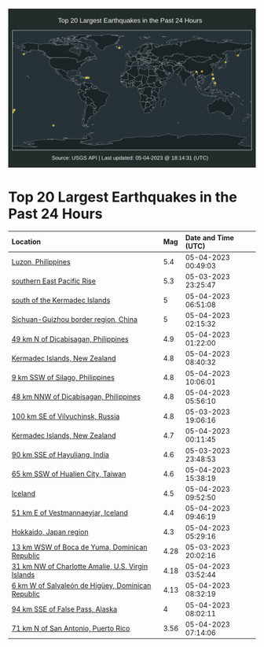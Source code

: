 ![Map](./map.png)

# Top 20 Largest Earthquakes in the Past 24 Hours

| Location | Mag | Date and Time (UTC) |
|:---|:---|:---|
| [Luzon, Philippines](https://earthquake.usgs.gov/earthquakes/eventpage/us6000k9d5) | 5.4 | 05-04-2023 00:49:03 |
| [southern East Pacific Rise](https://earthquake.usgs.gov/earthquakes/eventpage/us6000k9cl) | 5.3 | 05-03-2023 23:25:47 |
| [south of the Kermadec Islands](https://earthquake.usgs.gov/earthquakes/eventpage/us6000k9ej) | 5 | 05-04-2023 06:51:08 |
| [Sichuan-Guizhou border region, China](https://earthquake.usgs.gov/earthquakes/eventpage/us6000k9dq) | 5 | 05-04-2023 02:15:32 |
| [49 km N of Dicabisagan, Philippines](https://earthquake.usgs.gov/earthquakes/eventpage/us6000k9de) | 4.9 | 05-04-2023 01:22:00 |
| [Kermadec Islands, New Zealand](https://earthquake.usgs.gov/earthquakes/eventpage/us6000k9f4) | 4.8 | 05-04-2023 08:40:32 |
| [9 km SSW of Silago, Philippines](https://earthquake.usgs.gov/earthquakes/eventpage/us6000k9fh) | 4.8 | 05-04-2023 10:06:01 |
| [48 km NNW of Dicabisagan, Philippines](https://earthquake.usgs.gov/earthquakes/eventpage/us6000k9ec) | 4.8 | 05-04-2023 05:56:10 |
| [100 km SE of Vilyuchinsk, Russia](https://earthquake.usgs.gov/earthquakes/eventpage/us7000jxut) | 4.8 | 05-03-2023 19:06:16 |
| [Kermadec Islands, New Zealand](https://earthquake.usgs.gov/earthquakes/eventpage/us6000k9cx) | 4.7 | 05-04-2023 00:11:45 |
| [90 km SSE of Hayuliang, India](https://earthquake.usgs.gov/earthquakes/eventpage/us6000k9cr) | 4.6 | 05-03-2023 23:48:53 |
| [65 km SSW of Hualien City, Taiwan](https://earthquake.usgs.gov/earthquakes/eventpage/us6000k9h6) | 4.6 | 05-04-2023 15:38:19 |
| [Iceland](https://earthquake.usgs.gov/earthquakes/eventpage/us6000k9fe) | 4.5 | 05-04-2023 09:52:50 |
| [51 km E of Vestmannaeyjar, Iceland](https://earthquake.usgs.gov/earthquakes/eventpage/us6000k9fi) | 4.4 | 05-04-2023 09:46:19 |
| [Hokkaido, Japan region](https://earthquake.usgs.gov/earthquakes/eventpage/us6000k9eb) | 4.3 | 05-04-2023 05:29:16 |
| [13 km WSW of Boca de Yuma, Dominican Republic](https://earthquake.usgs.gov/earthquakes/eventpage/pr2023123000) | 4.28 | 05-03-2023 20:02:16 |
| [31 km NW of Charlotte Amalie, U.S. Virgin Islands](https://earthquake.usgs.gov/earthquakes/eventpage/pr2023124000) | 4.18 | 05-04-2023 03:52:44 |
| [6 km W of Salvaleón de Higüey, Dominican Republic](https://earthquake.usgs.gov/earthquakes/eventpage/pr2023124002) | 4.13 | 05-04-2023 08:32:19 |
| [94 km SSE of False Pass, Alaska](https://earthquake.usgs.gov/earthquakes/eventpage/us6000k9ev) | 4 | 05-04-2023 08:02:11 |
| [71 km N of San Antonio, Puerto Rico](https://earthquake.usgs.gov/earthquakes/eventpage/pr2023124001) | 3.56 | 05-04-2023 07:14:06 |
